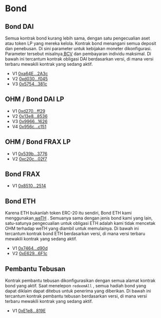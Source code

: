 # Bond

## Bond DAI 

Semua kontrak bond kurang lebih sama, dengan satu pengecualian aset atau token LP yang mereka kelola. Kontrak bond menangani semua deposit dan penebusan. Di sini parameter untuk kebijakan moneter dikonfigurasi. Parameter tersebut misalnya[ BCV](https://docs.olympusdao.finance/references/glossary#bcv) dan pembayaran individu maksimal. Di bawah ini tercantum kontrak obligasi DAI berdasarkan versi, di mana versi terbaru mewakili kontrak yang sedang aktif.

* V1 [0xa64E...2A3c](https://etherscan.io/address/0xa64ED1b66Cb2838Ef2A198D8345c0ce6967A2A3c)
* V2 [0xd030...f045](https://etherscan.io/address/0xd03056323b7a63e2095ae97fa1ad92e4820ff045)
* V3 [0x5754...381c](https://etherscan.io/address/0x575409F8d77c12B05feD8B455815f0e54797381c)

## OHM / Bond DAI LP 

* V1 [0xd270...ff29](https://etherscan.io/address/0xd27001d1aaed5f002c722ad729de88a91239ff29)
* V2 [0x13e8...8536](https://etherscan.io/address/0x13e8484a86327f5882d1340ed0d7643a29548536)
* V3 [0x9966...1626](https://etherscan.io/address/0x996668c46fc0b764afda88d83eb58afc933a1626)
* V4 [0x956c...c151](https://etherscan.io/address/0x956c43998316b6a2F21f89a1539f73fB5B78c151)

## OHM / Bond FRAX LP 

* V1 [0x539b...3776](https://etherscan.io/address/0x539b6c906244ac34e348bbe77885cdfa994a3776)
* V2 [0xc20c...02f7](https://etherscan.io/address/0xc20cfff07076858a7e642e396180ec390e5a02f7)

## Bond FRAX 

* V1 [0x8510...2514](https://etherscan.io/address/0x8510c8c2B6891E04864fa196693D44E6B6ec2514)

## Bond ETH 

Karena ETH bukanlah token ERC-20 itu sendiri, Bond ETH kami menggunakan[ weTH](https://weth.io/) . Semuanya sama dengan jenis bond kami yang lain, satu-satunya pengecualian untuk obligasi ETH adalah kami tidak mencetak OHM terhadap weTH yang diambil untuk memulainya. Di bawah ini tercantum kontrak bond ETH berdasarkan versi, di mana versi terbaru mewakili kontrak yang sedang aktif.

* V1 [0x7464...d90d](https://etherscan.io/address/0x7464a65aa3fc15a625e2adfb8b340277d804d90d)
* V2 [0xE629...6F1c](https://etherscan.io/address/0xE6295201CD1ff13CeD5f063a5421c39A1D236F1c)

## Pembantu Tebusan

Kontrak pembantu tebusan dikonfigurasikan dengan semua alamat kontrak bond yang aktif. Saat menelepon `redeemAll` , semua hadiah bond yang dapat diklaim dapat ditebus untuk penerima yang diberikan. Di bawah ini tercantum kontrak pembantu tebusan berdasarkan versi, di mana versi terbaru mewakili kontrak yang sedang aktif.

* V1 [0xE1e8...819E](https://etherscan.io/address/0xE1e83825613DE12E8F0502Da939523558f0B819E)

